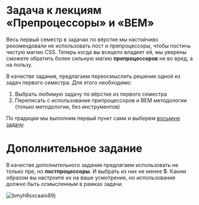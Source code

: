 # Задача к лекциям «Препроцессоры» и «BEM»

Весь первый семестр в задачах по вёрстке мы настойчиво рекомендовали не использовать
пост и препроцессоры, чтобы постичь чистую магию CSS. Теперь когда вы всецело владеет ей,
мы уверены сможете обратить более сильную магию **препроцессоров** не во вред, а на пользу.

В качестве задания, предлагаем переосмыслить решение одной из задач первого семестра.
Для этого необходимо:

1. Выбрать любимую задачу по вёрстке из первого семестра
2. Переписать с использование препроцессоров и BEM методологии (только методологии, без инструментов)

По традиции мы выполним первый пункт сами и выберем [восьмую задачу](https://github.com/urfu-2015/verstka-tasks-8)

# Дополнительное задание

В качестве дополнительного задания предлагаем использовать не только пре,
но **постпроцессоры**. И выбрать из них не менее **5**. Каким образом
вы настроите их на ваше усмотрение, но использование должно быть осмысленным
в рамках задачи.

![bmyh8sxcaaio89j](https://cloud.githubusercontent.com/assets/4534405/13846926/3af98e5c-ec6c-11e5-9982-11cefbf9bc15.png)
